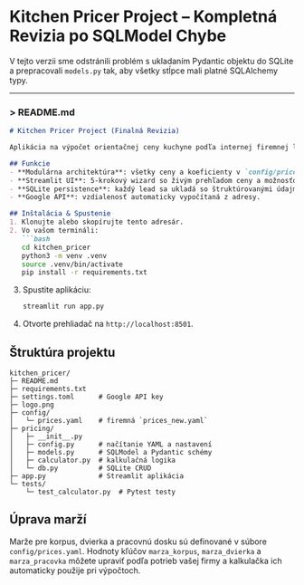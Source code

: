 # Kitchen Pricer Project – Kompletná Revizia po SQLModel Chybe

V tejto verzii sme odstránili problém s ukladaním Pydantic objektu do SQLite a prepracovali `models.py` tak, aby všetky stĺpce mali platné SQLAlchemy typy.

---
### > README.md
```markdown
# Kitchen Pricer Project (Finalná Revizia)

Aplikácia na výpočet orientačnej ceny kuchyne podľa internej firemnej logiky.

## Funkcie
- **Modulárna architektúra**: všetky ceny a koeficienty v `config/prices.yaml`.
- **Streamlit UI**: 5-krokový wizard so živým prehľadom ceny a možnosťou editácie po uložení.
- **SQLite persistence**: každý lead sa ukladá so štruktúrovanými údajmi.
- **Google API**: vzdialenosť automaticky vypočítaná z adresy.

## Inštalácia & Spustenie
1. Klonujte alebo skopírujte tento adresár.
2. Vo vašom termináli:
   ```bash
   cd kitchen_pricer
   python3 -m venv .venv
   source .venv/bin/activate
   pip install -r requirements.txt
   ```
3. Spustite aplikáciu:
   ```bash
   streamlit run app.py
   ```
4. Otvorte prehliadač na `http://localhost:8501`.

## Štruktúra projektu
```
kitchen_pricer/
├─ README.md
├─ requirements.txt
├─ settings.toml      # Google API key
├─ logo.png
├─ config/
│   └─ prices.yaml    # firemná `prices_new.yaml`
├─ pricing/
│   ├─ __init__.py
│   ├─ config.py      # načítanie YAML a nastavení
│   ├─ models.py      # SQLModel a Pydantic schémy
│   ├─ calculator.py  # kalkulačná logika
│   └─ db.py          # SQLite CRUD
├─ app.py             # Streamlit aplikácia
└─ tests/
    └─ test_calculator.py  # Pytest testy
```

## Úprava marží

Marže pre korpus, dvierka a pracovnú dosku sú definované v súbore `config/prices.yaml`.
Hodnoty kľúčov `marza_korpus`, `marza_dvierka` a `marza_pracovka` môžete upraviť
podľa potrieb vašej firmy a kalkulačka ich automaticky použije pri výpočtoch.


